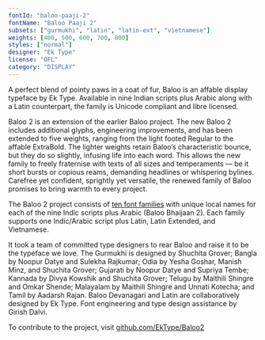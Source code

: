 ```yaml
---
fontId: "baloo-paaji-2"
fontName: "Baloo Paaji 2"
subsets: ["gurmukhi", "latin", "latin-ext", "vietnamese"]
weights: [400, 500, 600, 700, 800]
styles: ["normal"]
designer: "Ek Type"
license: "OFL"
category: "DISPLAY"
---
```


<p>
    A perfect blend of pointy paws in a coat of fur, Baloo is an affable display typeface by Ek Type.
    Available in nine Indian scripts plus Arabic along with a Latin counterpart, the family is Unicode compliant and
    libre licensed.
</p>
<p>
    Baloo 2 is an extension of the earlier Baloo project. The new Baloo 2 includes additional glyphs, engineering
    improvements, and has been extended to five weights, ranging from the light footed Regular to the affable ExtraBold.
    The lighter weights retain Baloo’s characteristic bounce, but they do so slightly, infusing life into each word.
    This allows the new family to freely fraternise with texts of all sizes and temperaments — be it short bursts or
    copious reams, demanding headlines or whispering bylines. Carefree yet confident, sprightly yet versatile, the
    renewed family of Baloo promises to bring warmth to every project.
</p>
<p>
    The Baloo 2 project consists of <a href="https://fonts.google.com/?query=baloo">ten font families</a> with unique
    local names for each of the nine Indic scripts plus Arabic (Baloo Bhaijaan 2). Each family supports one
    Indic/Arabic script plus Latin, Latin Extended, and Vietnamese.
</p>
<p>
    It took a team of committed type designers to rear Baloo and raise it to be the typeface we love. The Gurmukhi is
    designed by Shuchita Grover; Bangla by Noopur Datye and Sulekha Rajkumar; Odia by Yesha Goshar, Manish Minz, and
    Shuchita Grover; Gujarati by Noopur Datye and Supriya Tembe; Kannada by Divya Kowshik and Shuchita Grover; Telugu by
    Maithili Shingre and Omkar Shende; Malayalam by Maithili Shingre and Unnati Kotecha; and Tamil by Aadarsh Rajan.
    Baloo Devanagari and Latin are collaboratively designed by Ek Type. Font engineering and type design assistance by
    Girish Dalvi.
</p>
<p>
    To contribute to the project, visit <a href="https://github.com/EkType/Baloo2">github.com/EkType/Baloo2</a>
</p>
